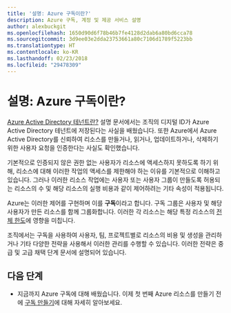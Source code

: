 ```yaml
---
title: '설명: Azure 구독이란?'
description: Azure 구독, 계정 및 제공 서비스 설명
author: alexbuckgit
ms.openlocfilehash: 1650d90d6f78b46b7fe4128d2dab6a80bd6cca78
ms.sourcegitcommit: 3d9ee03e2dda23753661a80c7106d1789f5223bb
ms.translationtype: HT
ms.contentlocale: ko-KR
ms.lasthandoff: 02/23/2018
ms.locfileid: "29478309"
---
```

# <a name="explainer-what-is-an-azure-subscription"></a>설명: Azure 구독이란?

[Azure Active Directory 테넌트란?](tenant-explainer.md) 설명 문서에서는 조직의 디지털 ID가 Azure Active Directory 테넌트에 저장된다는 사실을 배웠습니다. 또한 Azure에서 Azure Active Directory를 신뢰하여 리소스를 만들거나, 읽거나, 업데이트하거나, 삭제하기 위한 사용자 요청을 인증한다는 사실도 확인했습니다. 

기본적으로 인증되지 않은 권한 없는 사용자가 리소스에 액세스하지 못하도록 하기 위해, 리소스에 대해 이러한 작업의 액세스를 제한해야 하는 이유를 기본적으로 이해하고 있습니다. 그러나 이러한 리소스 작업에는 사용자 또는 사용자 그룹이 만들도록 허용되는 리소스의 수 및 해당 리소스의 실행 비용과 같이 제어하려는 기타 속성이 적용됩니다. 

Azure는 이러한 제어를 구현하며 이를 **구독**이라고 합니다. 구독 그룹은 사용자 및 해당 사용자가 만든 리소스를 함께 그룹화합니다. 이러한 각 리소스는 해당 특정 리소스의 [전체 한도][subscription-service-limits]에 영향을 미칩니다.

조직에서는 구독을 사용하여 사용자, 팀, 프로젝트별로 리소스의 비용 및 생성을 관리하거나 기타 다양한 전략을 사용해서 이러한 관리를 수행할 수 있습니다. 이러한 전략은 중급 및 고급 채택 단계 문서에 설명되어 있습니다. 

## <a name="next-steps"></a>다음 단계

* 지금까지 Azure 구독에 대해 배웠습니다. 이제 첫 번째 Azure 리소스를 만들기 전에 [구독 만들기](subscription.md)에 대해 자세히 알아보세요.

<!-- Links -->
[azure-get-started]: https://azure.microsoft.com/get-started/
[azure-offers]: https://azure.microsoft.com/support/legal/offer-details/
[azure-free-trial]: https://azure.microsoft.com/offers/ms-azr-0044p/
[azure-change-subscription-offer]: /azure/billing/billing-how-to-switch-azure-offer
[microsoft-account]: https://account.microsoft.com/account
[subscription-service-limits]: /azure/azure-subscription-service-limits
[docs-organizational-account]: https://docs.microsoft.com/azure/active-directory/sign-up-organization
